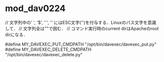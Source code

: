 # mod_dav0224


// 文字列中の' ', '$', '`', '\' にはESC文字('\')を付与する．Linuxのパス文字を意識して．
// 文字列全は""で囲む．
// コマンド実行時のcurrent dirはApacheのroot dirになる．

#define MY_DAVEXEC_PUT_CMDPATH "/opt/bin/davexec/davexec_put.py"
#define MY_DAVEXEC_DELETE_CMDPATH "/opt/bin/davexec/davexec_delete.py"

